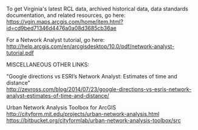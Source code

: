 To get Virginia's latest RCL data, archived historical data, data standards documentation, and related resources, go here: 
https://vgin.maps.arcgis.com/home/item.html?id=cd9bed71346d4476a0a08d3685cb36ae

For a Network Analyst tutorial, go here:  
http://help.arcgis.com/en/arcgisdesktop/10.0/pdf/network-analyst-tutorial.pdf


MISCELLANEOUS OTHER LINKS:  

"Google directions vs ESRI’s Network Analyst: Estimates of time and distance"  
http://zevross.com/blog/2014/07/23/google-directions-vs-esris-network-analyst-estimates-of-time-and-distance/

Urban Network Analysis Toolbox for ArcGIS  
http://cityform.mit.edu/projects/urban-network-analysis.html  
https://bitbucket.org/cityformlab/urban-network-analysis-toolbox/src


